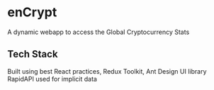# enCrypt

A dynamic webapp to access the Global Cryptocurrency Stats

## Tech Stack

Built using best React practices, Redux Toolkit, Ant Design UI library
RapidAPI used for implicit data